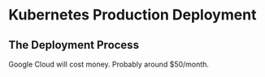 # Kubernetes Production Deployment

## The Deployment Process

Google Cloud will cost money. Probably around $50/month.

